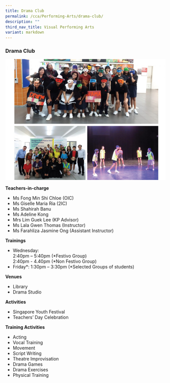 ```yaml
---
title: Drama Club
permalink: /cca/Performing-Arts/drama-club/
description: ""
third_nav_title: Visual Performing Arts
variant: markdown
---
```

### Drama Club

<img src="/images/cca24.png" style="width:80%,align:left">


**Teachers-in-charge**

*   Ms Fong Min Shi Chloe (OIC)
*   Ms Giselle Maria Ria (2IC)
*   Ms Shahirah Banu
*   Ms Adeline Kong
*   Mrs Lim Guek Lee (KP Advisor)
*   Ms Lala Gwen Thomas (Instructor)
*   Ms Farahliza Jasmine Ong (Assistant Instructor) 

**Trainings**

*   Wednesday: <br>
 2:40pm – 5:40pm (\*Festivo Group) <br>
 2:40pm - 4.40pm (\*Non Festivo Group)
*   Friday*: 1:30pm – 3:30pm (\*Selected Groups of students)


**Venues**

*   Library
*   Drama Studio

**Activities**

*   Singapore Youth Festival
*   Teachers’ Day Celebration

**Training Activities**

*   Acting
*   Vocal Training
*   Movement
*   Script Writing
*   Theatre Improvisation
*   Drama Games
*   Drama Exercises
*   Physical Training